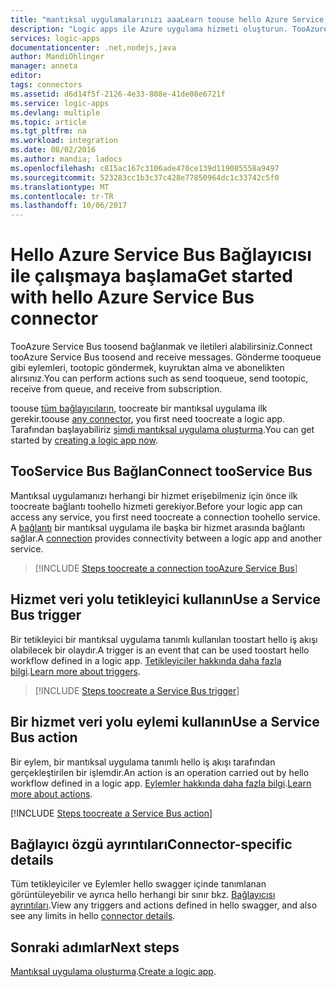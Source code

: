 ```yaml
---
title: "mantıksal uygulamalarınızı aaaLearn toouse hello Azure Service Bus Bağlayıcısı | Microsoft Docs"
description: "Logic apps ile Azure uygulama hizmeti oluşturun. TooAzure Service Bus toosend bağlanmak ve iletileri alabilirsiniz. Gönderme tooqueue gibi eylemleri, tootopic göndermek, kuyruktan alma ve abonelikten alırsınız."
services: logic-apps
documentationcenter: .net,nodejs,java
author: MandiOhlinger
manager: anneta
editor: 
tags: connectors
ms.assetid: d6d14f5f-2126-4e33-808e-41de08e6721f
ms.service: logic-apps
ms.devlang: multiple
ms.topic: article
ms.tgt_pltfrm: na
ms.workload: integration
ms.date: 08/02/2016
ms.author: mandia; ladocs
ms.openlocfilehash: c815ac167c3106ade470ce139d119085558a9497
ms.sourcegitcommit: 523283cc1b3c37c428e77850964dc1c33742c5f0
ms.translationtype: MT
ms.contentlocale: tr-TR
ms.lasthandoff: 10/06/2017
---
```

# <a name="get-started-with-hello-azure-service-bus-connector"></a><span data-ttu-id="367cb-105">Hello Azure Service Bus Bağlayıcısı ile çalışmaya başlama</span><span class="sxs-lookup"><span data-stu-id="367cb-105">Get started with hello Azure Service Bus connector</span></span>
<span data-ttu-id="367cb-106">TooAzure Service Bus toosend bağlanmak ve iletileri alabilirsiniz.</span><span class="sxs-lookup"><span data-stu-id="367cb-106">Connect tooAzure Service Bus toosend and receive messages.</span></span> <span data-ttu-id="367cb-107">Gönderme tooqueue gibi eylemleri, tootopic göndermek, kuyruktan alma ve abonelikten alırsınız.</span><span class="sxs-lookup"><span data-stu-id="367cb-107">You can perform actions such as send tooqueue, send tootopic, receive from queue, and receive from subscription.</span></span>

<span data-ttu-id="367cb-108">toouse [tüm bağlayıcıların](apis-list.md), toocreate bir mantıksal uygulama ilk gerekir.</span><span class="sxs-lookup"><span data-stu-id="367cb-108">toouse [any connector](apis-list.md), you first need toocreate a logic app.</span></span> <span data-ttu-id="367cb-109">Tarafından başlayabiliriz [şimdi mantıksal uygulama oluşturma](../logic-apps/logic-apps-create-a-logic-app.md).</span><span class="sxs-lookup"><span data-stu-id="367cb-109">You can get started by [creating a logic app now](../logic-apps/logic-apps-create-a-logic-app.md).</span></span>

## <a name="connect-tooservice-bus"></a><span data-ttu-id="367cb-110">TooService Bus Bağlan</span><span class="sxs-lookup"><span data-stu-id="367cb-110">Connect tooService Bus</span></span>
<span data-ttu-id="367cb-111">Mantıksal uygulamanızı herhangi bir hizmet erişebilmeniz için önce ilk toocreate bağlantı toohello hizmeti gerekiyor.</span><span class="sxs-lookup"><span data-stu-id="367cb-111">Before your logic app can access any service, you first need toocreate a connection toohello service.</span></span> <span data-ttu-id="367cb-112">A [bağlantı](connectors-overview.md) bir mantıksal uygulama ile başka bir hizmet arasında bağlantı sağlar.</span><span class="sxs-lookup"><span data-stu-id="367cb-112">A [connection](connectors-overview.md) provides connectivity between a logic app and another service.</span></span>  

> [!INCLUDE [Steps toocreate a connection tooAzure Service Bus](../../includes/connectors-create-api-servicebus.md)]
> 
> 

## <a name="use-a-service-bus-trigger"></a><span data-ttu-id="367cb-113">Hizmet veri yolu tetikleyici kullanın</span><span class="sxs-lookup"><span data-stu-id="367cb-113">Use a Service Bus trigger</span></span>
<span data-ttu-id="367cb-114">Bir tetikleyici bir mantıksal uygulama tanımlı kullanılan toostart hello iş akışı olabilecek bir olaydır.</span><span class="sxs-lookup"><span data-stu-id="367cb-114">A trigger is an event that can be used toostart hello workflow defined in a logic app.</span></span> <span data-ttu-id="367cb-115">[Tetikleyiciler hakkında daha fazla bilgi](../logic-apps/logic-apps-what-are-logic-apps.md#logic-app-concepts).</span><span class="sxs-lookup"><span data-stu-id="367cb-115">[Learn more about triggers](../logic-apps/logic-apps-what-are-logic-apps.md#logic-app-concepts).</span></span>  

> [!INCLUDE [Steps toocreate a Service Bus trigger](../../includes/connectors-create-api-servicebus-trigger.md)]
> 
> 

## <a name="use-a-service-bus-action"></a><span data-ttu-id="367cb-116">Bir hizmet veri yolu eylemi kullanın</span><span class="sxs-lookup"><span data-stu-id="367cb-116">Use a Service Bus action</span></span>
<span data-ttu-id="367cb-117">Bir eylem, bir mantıksal uygulama tanımlı hello iş akışı tarafından gerçekleştirilen bir işlemdir.</span><span class="sxs-lookup"><span data-stu-id="367cb-117">An action is an operation carried out by hello workflow defined in a logic app.</span></span> <span data-ttu-id="367cb-118">[Eylemler hakkında daha fazla bilgi](../logic-apps/logic-apps-what-are-logic-apps.md#logic-app-concepts).</span><span class="sxs-lookup"><span data-stu-id="367cb-118">[Learn more about actions](../logic-apps/logic-apps-what-are-logic-apps.md#logic-app-concepts).</span></span>

[!INCLUDE [Steps toocreate a Service Bus action](../../includes/connectors-create-api-servicebus-action.md)]

## <a name="connector-specific-details"></a><span data-ttu-id="367cb-119">Bağlayıcı özgü ayrıntıları</span><span class="sxs-lookup"><span data-stu-id="367cb-119">Connector-specific details</span></span>

<span data-ttu-id="367cb-120">Tüm tetikleyiciler ve Eylemler hello swagger içinde tanımlanan görüntüleyebilir ve ayrıca hello herhangi bir sınır bkz. [Bağlayıcısı ayrıntıları](/connectors/servicebus/).</span><span class="sxs-lookup"><span data-stu-id="367cb-120">View any triggers and actions defined in hello swagger, and also see any limits in hello [connector details](/connectors/servicebus/).</span></span> 

## <a name="next-steps"></a><span data-ttu-id="367cb-121">Sonraki adımlar</span><span class="sxs-lookup"><span data-stu-id="367cb-121">Next steps</span></span>
<span data-ttu-id="367cb-122">[Mantıksal uygulama oluşturma](../logic-apps/logic-apps-create-a-logic-app.md).</span><span class="sxs-lookup"><span data-stu-id="367cb-122">[Create a logic app](../logic-apps/logic-apps-create-a-logic-app.md).</span></span>

